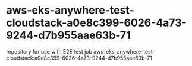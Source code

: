 # aws-eks-anywhere-test-cloudstack-a0e8c399-6026-4a73-9244-d7b955aae63b-71
repository for use with E2E test job aws-eks-anywhere-test-cloudstack:a0e8c399-6026-4a73-9244-d7b955aae63b-71
